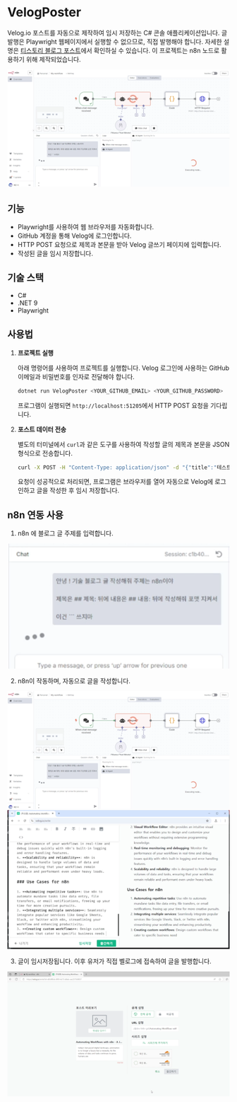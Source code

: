 # VelogPoster

Velog.io 포스트를 자동으로 제작하여 임시 저장하는 C# 콘솔 애플리케이션입니다.
글 발행은 Playwright 웹페이지에서 실행할 수 없으므로, 직접 발행해야 합니다.
자세한 설명은 [티스토리 블로그 포스트](https://develop-jen.tistory.com/entry/%EA%B0%80%EC%9D%B4%EB%93%9C-n8n%EC%9C%BC%EB%A1%9C-%EB%B2%A8%EB%A1%9C%EA%B7%B8-%EB%B8%94%EB%A1%9C%EA%B9%85-%EC%9E%90%EB%8F%99%ED%99%94)에서 확인하실 수 있습니다.
이 프로젝트는 n8n 노드로 활용하기 위해 제작되었습니다.

<img src="/docs/2_n8n.png">

## 기능

- Playwright를 사용하여 웹 브라우저를 자동화합니다.
- GitHub 계정을 통해 Velog에 로그인합니다.
- HTTP POST 요청으로 제목과 본문을 받아 Velog 글쓰기 페이지에 입력합니다.
- 작성된 글을 임시 저장합니다.

## 기술 스택

- C#
- .NET 9
- Playwright

## 사용법

1.  **프로젝트 실행**

    아래 명령어를 사용하여 프로젝트를 실행합니다. Velog 로그인에 사용하는 GitHub 이메일과 비밀번호를 인자로 전달해야 합니다.

    ```bash
    dotnet run VelogPoster <YOUR_GITHUB_EMAIL> <YOUR_GITHUB_PASSWORD>
    ```

    프로그램이 실행되면 `http://localhost:51205`에서 HTTP POST 요청을 기다립니다.

2.  **포스트 데이터 전송**

    별도의 터미널에서 `curl`과 같은 도구를 사용하여 작성할 글의 제목과 본문을 JSON 형식으로 전송합니다.

    ```bash
    curl -X POST -H "Content-Type: application/json" -d "{"title":"테스트 제목", "content":"테스트 본문입니다."}" http://localhost:51205/
    ```

    요청이 성공적으로 처리되면, 프로그램은 브라우저를 열어 자동으로 Velog에 로그인하고 글을 작성한 후 임시 저장합니다.

## n8n 연동 사용

1. n8n 에 블로그 글 주제를 입력합니다. 
<img src="/docs/1_input.png">

2. n8n이 작동하며, 자동으로 글을 작성합니다.
<img src="/docs/2_n8n.png">
<img src="/docs/3_velog.png">

3. 글이 임시저장됩니다. 이후 유저가 직접 벨로그에 접속하여 글을 발행합니다.
<img src="/docs/4_deploy.png">